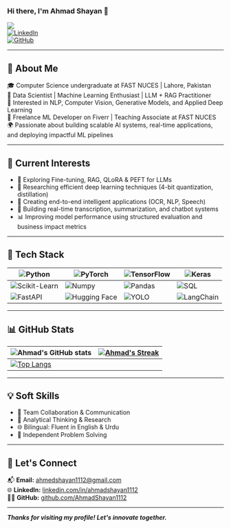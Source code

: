 ### Hi there, I'm Ahmad Shayan 👋  
![](https://komarev.com/ghpvc/?username=AhmadShayan1112&color=green)  
[![LinkedIn](https://img.shields.io/badge/linkedin-%230077B5.svg?style=for-the-badge&logo=linkedin&logoColor=white)](https://www.linkedin.com/in/ahmadshayan1112)  
[![GitHub](https://img.shields.io/badge/GitHub-%2312100E.svg?style=for-the-badge&logo=github&logoColor=white)](https://github.com/AhmadShayan1112)

---

## 🚀 About Me

🎓 Computer Science undergraduate at FAST NUCES | Lahore, Pakistan  
🔬 Data Scientist | Machine Learning Enthusiast | LLM + RAG Practitioner  
🧠 Interested in NLP, Computer Vision, Generative Models, and Applied Deep Learning  
💼 Freelance ML Developer on Fiverr | Teaching Associate at FAST NUCES  
🌍 Passionate about building scalable AI systems, real-time applications, and deploying impactful ML pipelines

---

## 📌 Current Interests

- 🔭 Exploring Fine-tuning, RAG, QLoRA & PEFT for LLMs  
- 🧪 Researching efficient deep learning techniques (4-bit quantization, distillation)  
- 🧬 Creating end-to-end intelligent applications (OCR, NLP, Speech)  
- 🧠 Building real-time transcription, summarization, and chatbot systems  
- 📊 Improving model performance using structured evaluation and business impact metrics

---

## 🧰 Tech Stack

| ![Python](https://img.shields.io/badge/-Python-3776AB?style=flat&logo=python&logoColor=white) | ![PyTorch](https://img.shields.io/badge/-PyTorch-EE4C2C?style=flat&logo=pytorch&logoColor=white) | ![TensorFlow](https://img.shields.io/badge/-TensorFlow-FF6F00?style=flat&logo=tensorflow&logoColor=white) | ![Keras](https://img.shields.io/badge/-Keras-D00000?style=flat&logo=keras&logoColor=white) |
|---|---|---|---|
| ![Scikit-Learn](https://img.shields.io/badge/-Scikit_Learn-F7931E?style=flat&logo=scikit-learn&logoColor=white) | ![Numpy](https://img.shields.io/badge/-NumPy-013243?style=flat&logo=numpy&logoColor=white) | ![Pandas](https://img.shields.io/badge/-Pandas-150458?style=flat&logo=pandas&logoColor=white) | ![SQL](https://img.shields.io/badge/-SQL-4479A1?style=flat&logo=postgresql&logoColor=white) |
| ![FastAPI](https://img.shields.io/badge/-FastAPI-009688?style=flat&logo=fastapi&logoColor=white) | ![Hugging Face](https://img.shields.io/badge/-HuggingFace-FFD21F?style=flat&logo=huggingface&logoColor=black) | ![YOLO](https://img.shields.io/badge/-YOLO-FF1493?style=flat&logo=yolo&logoColor=white) | ![LangChain](https://img.shields.io/badge/-LangChain-2b3137?style=flat&logo=data&logoColor=white) |

---

## 📊 GitHub Stats

| ![Ahmad's GitHub stats](https://github-readme-stats.vercel.app/api?username=AhmadShayan1112&show_icons=true&theme=radical) | [![Ahmad's Streak](https://streak-stats.demolab.com?user=AhmadShayan1112&theme=dark&border_radius=7&mode=weekly)](https://git.io/streak-stats) |
| ------------------------------------------------------------ | ------------------------------------------------------------ |
| [![Top Langs](https://github-readme-stats.vercel.app/api/top-langs/?username=AhmadShayan1112&layout=compact&&show_icons=true&theme=radical)](https://github.com/anuraghazra/github-readme-stats) |                                                              |

---

## 💡 Soft Skills

- 🤝 Team Collaboration & Communication  
- 🧩 Analytical Thinking & Research  
- 🌐 Bilingual: Fluent in English & Urdu  
- 🧠 Independent Problem Solving

---

## 💬 Let's Connect

📬 **Email:** ahmedshayan1112@gmail.com  
🌐 **LinkedIn:** [linkedin.com/in/ahmadshayan1112](https://www.linkedin.com/in/ahmed-shayan-820337221)  
👨‍💻 **GitHub:** [github.com/AhmadShayan1112](https://github.com/AhmadShayan1112)  

---

***Thanks for visiting my profile! Let's innovate together.***
